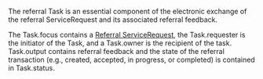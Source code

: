 The referral Task is an essential component of the electronic exchange of the referral ServiceRequest and its associated referral feedback. 

The Task.focus contains a [Referral ServiceRequest](StructureDefinition-ReferralServiceRequest), the Task.requester is the initiator of the Task, and a Task.owner is the recipient of the task.  Task.output contains referral feedback and the state of the referral transaction (e.g., created, accepted, in progress, or completed) is contained in Task.status.